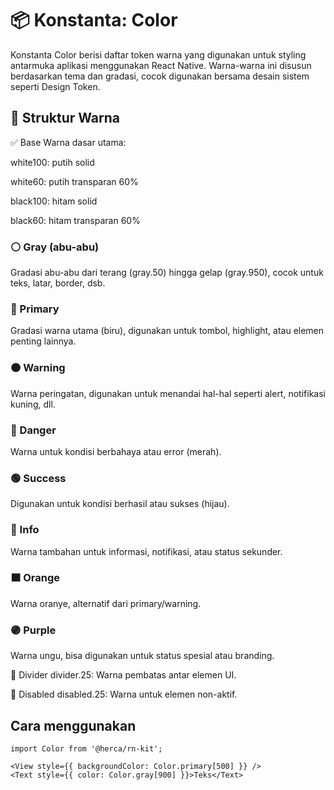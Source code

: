 # 📦 Konstanta: Color
Konstanta Color berisi daftar token warna yang digunakan untuk styling antarmuka aplikasi menggunakan React Native. Warna-warna ini disusun berdasarkan tema dan gradasi, cocok digunakan bersama desain sistem seperti Design Token.

## 🎨 Struktur Warna
✅ Base
Warna dasar utama:

white100: putih solid

white60: putih transparan 60%

black100: hitam solid

black60: hitam transparan 60%

### ⚪ Gray (abu-abu)
Gradasi abu-abu dari terang (gray.50) hingga gelap (gray.950), cocok untuk teks, latar, border, dsb.

### 🔵 Primary
Gradasi warna utama (biru), digunakan untuk tombol, highlight, atau elemen penting lainnya.

### 🟠 Warning
Warna peringatan, digunakan untuk menandai hal-hal seperti alert, notifikasi kuning, dll.

### 🔴 Danger
Warna untuk kondisi berbahaya atau error (merah).

### 🟢 Success
Digunakan untuk kondisi berhasil atau sukses (hijau).

### 🔷 Info
Warna tambahan untuk informasi, notifikasi, atau status sekunder.

### 🟧 Orange
Warna oranye, alternatif dari primary/warning.

### 🟣 Purple
Warna ungu, bisa digunakan untuk status spesial atau branding.

🧱 Divider
divider.25: Warna pembatas antar elemen UI.

📴 Disabled
disabled.25: Warna untuk elemen non-aktif.

## Cara menggunakan 

```tsx
import Color from '@herca/rn-kit';

<View style={{ backgroundColor: Color.primary[500] }} />
<Text style={{ color: Color.gray[900] }}>Teks</Text>

```